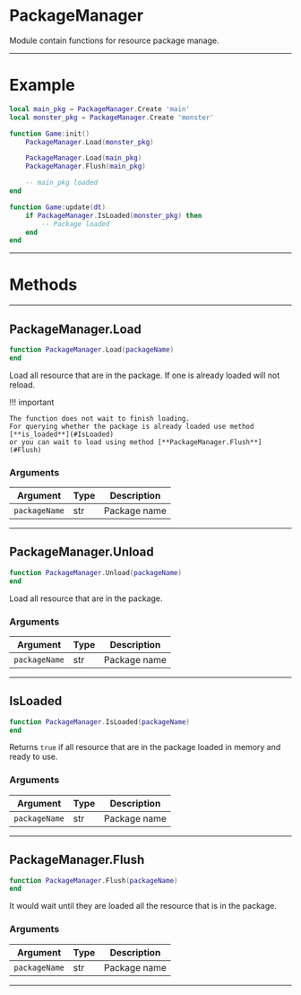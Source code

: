 # PackageManager

Module contain functions for resource package manage.

---

# Example

```lua
local main_pkg = PackageManager.Create 'main'
local monster_pkg = PackageManager.Create 'monster'

function Game:init()
    PackageManager.Load(monster_pkg)

    PackageManager.Load(main_pkg)
    PackageManager.Flush(main_pkg)

    -- main_pkg loaded
end

function Game:update(dt)
    if PackageManager.IsLoaded(monster_pkg) then
        -- Package loaded
    end
end
```

---

# Methods

---

## PackageManager.Load
```lua
function PackageManager.Load(packageName)
end
```

Load all resource that are in the package. If one is already loaded will not reload.

!!! important

    The function does not wait to finish loading.
    For querying whether the package is already loaded use method [**is_loaded**](#IsLoaded)
    or you can wait to load using method [**PackageManager.Flush**](#Flush)

### Arguments

Argument      | Type | Description
--------------|------|-------------
`packageName` | str  | Package name

---

## PackageManager.Unload
```lua
function PackageManager.Unload(packageName)
end
```

Load all resource that are in the package.

### Arguments

Argument      | Type | Description
--------------|------|-------------
`packageName` | str  | Package name

---

## IsLoaded
```lua
function PackageManager.IsLoaded(packageName)
end
```

Returns `true` if all resource that are in the package loaded in memory and ready to use.

### Arguments

Argument      | Type | Description
--------------|------|-------------
`packageName` | str  | Package name

---

## PackageManager.Flush
```lua
function PackageManager.Flush(packageName)
end
```

It would wait until they are loaded all the resource that is in the package.

### Arguments

Argument      | Type | Description
--------------|------|-------------
`packageName` | str  | Package name

---

